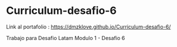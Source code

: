 # Curriculum-desafio-6
Link al portafolio : https://dmzklove.github.io/Curriculum-desafio-6/


   Trabajo para Desafio Latam 
   Modulo 1 - Desafio 6


